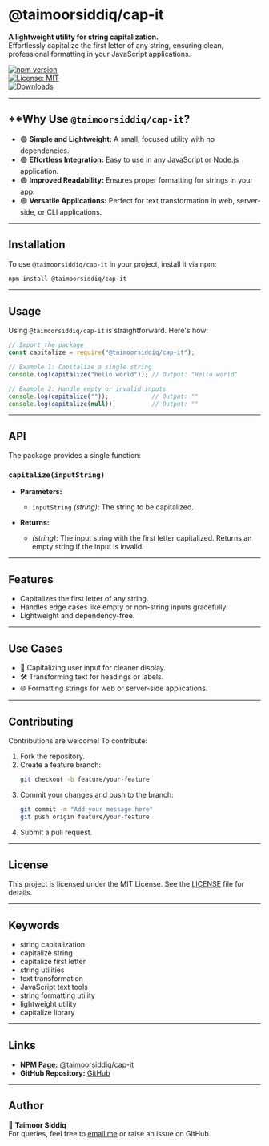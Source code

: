 
# **@taimoorsiddiq/cap-it**

**A lightweight utility for string capitalization.**  
Effortlessly capitalize the first letter of any string, ensuring clean, professional formatting in your JavaScript applications.

[![npm version](https://badge.fury.io/js/%40taimoorsiddiq%2Fcap-it.svg)](https://badge.fury.io/js/%40taimoorsiddiq%2Fcap-it)  
[![License: MIT](https://img.shields.io/badge/License-MIT-yellow.svg)](https://opensource.org/licenses/MIT)  
[![Downloads](https://img.shields.io/npm/dt/@taimoorsiddiq/cap-it.svg)](https://www.npmjs.com/package/@taimoorsiddiq/cap-it)

---

## **Why Use `@taimoorsiddiq/cap-it`?

- 🟢 **Simple and Lightweight:** A small, focused utility with no dependencies.
- 🟢 **Effortless Integration:** Easy to use in any JavaScript or Node.js application.
- 🟢 **Improved Readability:** Ensures proper formatting for strings in your app.
- 🟢 **Versatile Applications:** Perfect for text transformation in web, server-side, or CLI applications.

---

## **Installation**

To use `@taimoorsiddiq/cap-it` in your project, install it via npm:

```bash
npm install @taimoorsiddiq/cap-it
```

---

## **Usage**

Using `@taimoorsiddiq/cap-it` is straightforward. Here's how:

```javascript
// Import the package
const capitalize = require("@taimoorsiddiq/cap-it");

// Example 1: Capitalize a single string
console.log(capitalize("hello world")); // Output: "Hello world"

// Example 2: Handle empty or invalid inputs
console.log(capitalize(""));            // Output: ""
console.log(capitalize(null));          // Output: ""
```

---

## **API**

The package provides a single function:

### **`capitalize(inputString)`**

- **Parameters:**
  - `inputString` *(string)*: The string to be capitalized.

- **Returns:**
  - *(string)*: The input string with the first letter capitalized. Returns an empty string if the input is invalid.

---

## **Features**

- Capitalizes the first letter of any string.
- Handles edge cases like empty or non-string inputs gracefully.
- Lightweight and dependency-free.

---

## **Use Cases**

- 📝 Capitalizing user input for cleaner display.
- 🛠️ Transforming text for headings or labels.
- 🌐 Formatting strings for web or server-side applications.

---

## **Contributing**

Contributions are welcome! To contribute:

1. Fork the repository.
2. Create a feature branch:
   ```bash
   git checkout -b feature/your-feature
   ```
3. Commit your changes and push to the branch:
   ```bash
   git commit -m "Add your message here"
   git push origin feature/your-feature
   ```
4. Submit a pull request.

---

## **License**

This project is licensed under the MIT License. See the [LICENSE](https://opensource.org/licenses/MIT) file for details.

---

## **Keywords**

- string capitalization
- capitalize string
- capitalize first letter
- string utilities
- text transformation
- JavaScript text tools
- string formatting utility
- lightweight utility
- capitalize library

---

## **Links**

- **NPM Page:** [@taimoorsiddiq/cap-it](https://www.npmjs.com/package/@taimoorsiddiq/cap-it)
- **GitHub Repository:** [GitHub](https://github.com/taimooorsiddiq13/cap-it)

---

## **Author**

👤 **Taimoor Siddiq**  
For queries, feel free to [email me](mailto:taimoorulhassansiddique.13@example.com) or raise an issue on GitHub.
